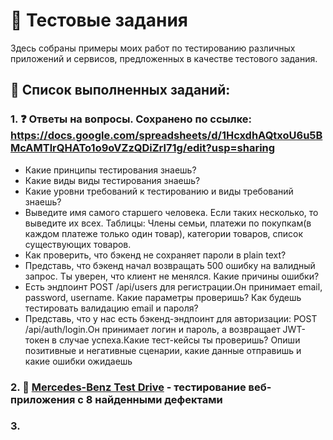 # 📝 Тестовые задания

Здесь собраны примеры моих работ по тестированию различных приложений и сервисов, предложенных в качестве тестового задания.

## 📁 Список выполненных заданий:

### 1. ❓ Ответы на вопросы. Сохранено по ссылке: https://docs.google.com/spreadsheets/d/1HcxdhAQtxoU6u5BMcAMTlrQHATo1o9oVZzQDiZrl71g/edit?usp=sharing 
   - Какие принципы тестирования знаешь?
   - Какие виды виды тестирования знаешь?
   - Какие уровни требований к тестированию и виды требований знаешь?
   - Выведите имя самого старшего человека. Если таких несколько, то выведите их всех. Таблицы: Члены семьи, платежи по покупкам(в каждом платеже только один товар), категории товаров, список существующих товаров.
   - Как проверить, что бэкенд не сохраняет пароли в plain text?
   - Представь, что бэкенд начал возвращать 500 ошибку на валидный запрос. Ты уверен, что клиент не менялся. Какие причины ошибки?
   - Есть эндпоинт POST /api/users для регистрации.Он принимает email, password, username. Какие параметры проверишь? Как будешь тестировать валидацию email и пароля?
   - Представь, что у нас есть бэкенд-эндпоинт для авторизации: POST /api/auth/login.Он принимает логин и пароль, а возвращает JWT-токен в случае успеха.Какие тест-кейсы ты проверишь? Опиши позитивные и негативные сценарии, какие данные отправишь и какие ошибки ожидаешь

### 2. 🚗 [Mercedes-Benz Test Drive](./Test-Assignments/Mercedes-Benz-TestDrive/) - тестирование веб-приложения с 8 найденными дефектами
### 3. 
